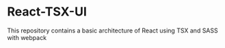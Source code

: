 # React-TSX-UI
This repository contains a basic architecture of React using TSX and SASS with webpack 
